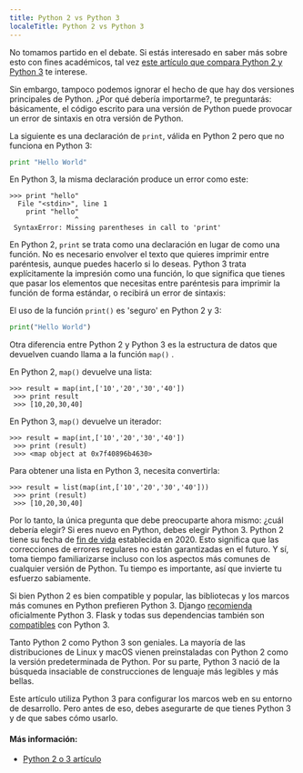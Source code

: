 ```yaml
---
title: Python 2 vs Python 3
localeTitle: Python 2 vs Python 3
---
```

No tomamos partido en el debate. Si estás interesado en saber más sobre esto con fines académicos, tal vez [este artículo que compara Python 2 y Python 3](https://wiki.python.org/moin/Python2orPython3) te interese.

Sin embargo, tampoco podemos ignorar el hecho de que hay dos versiones principales de Python. ¿Por qué debería importarme?, te preguntarás: básicamente, el código escrito para una versión de Python puede provocar un error de sintaxis en otra versión de Python.

La siguiente es una declaración de `print`, válida en Python 2 pero que no funciona en Python 3:

```py
print "Hello World" 
```

En Python 3, la misma declaración produce un error como este:
```
>>> print "hello" 
  File "<stdin>", line 1 
    print "hello" 
                ^ 
 SyntaxError: Missing parentheses in call to 'print' 
```

En Python 2, `print` se trata como una declaración en lugar de como una función. No es necesario envolver el texto que quieres imprimir entre paréntesis, aunque puedes hacerlo si lo deseas. Python 3 trata explícitamente la impresión como una función, lo que significa que tienes que pasar los elementos que necesitas entre paréntesis para imprimir la función de forma estándar, o recibirá un error de sintaxis:

El uso de la función `print()` es 'seguro' en Python 2 y 3:

```python
print("Hello World") 
```

Otra diferencia entre Python 2 y Python 3 es la estructura de datos que devuelven cuando llama a la función `map()` .

En Python 2, `map()` devuelve una lista:
```
>>> result = map(int,['10','20','30','40']) 
 >>> print result 
 >>> [10,20,30,40] 
```

En Python 3, `map()` devuelve un iterador:
```
>>> result = map(int,['10','20','30','40']) 
 >>> print (result) 
 >>> <map object at 0x7f40896b4630> 
```

Para obtener una lista en Python 3, necesita convertirla:
```
>>> result = list(map(int,['10','20','30','40'])) 
 >>> print (result) 
 >>> [10,20,30,40] 
```

Por lo tanto, la única pregunta que debe preocuparte ahora mismo: ¿cuál debería elegir? Si eres nuevo en Python, debes elegir Python 3. Python 2 tiene su fecha de [fin de vida](https://www.python.org/dev/peps/pep-0373/#update) establecida en 2020. Esto significa que las correcciones de errores regulares no están garantizadas en el futuro. Y sí, toma tiempo familiarizarse incluso con los aspectos más comunes de cualquier versión de Python. Tu tiempo es importante, así que invierte tu esfuerzo sabiamente.

Si bien Python 2 es bien compatible y popular, las bibliotecas y los marcos más comunes en Python prefieren Python 3. Django [recomienda](https://docs.djangoproject.com/en/1.9/faq/install/#faq-python-version-support) oficialmente Python 3. Flask y todas sus dependencias también son [compatibles](http://flask.pocoo.org/docs/0.10/python3/#python3-support) con Python 3.

Tanto Python 2 como Python 3 son geniales. La mayoría de las distribuciones de Linux y macOS vienen preinstaladas con Python 2 como la versión predeterminada de Python. Por su parte, Python 3 nació de la búsqueda insaciable de construcciones de lenguaje más legibles y más bellas.

Este artículo utiliza Python 3 para configurar los marcos web en su entorno de desarrollo. Pero antes de eso, debes asegurarte de que tienes Python 3 y de que sabes cómo usarlo.

#### Más información:

*   [Python 2 o 3 artículo](https://wiki.python.org/moin/Python2orPython3)
